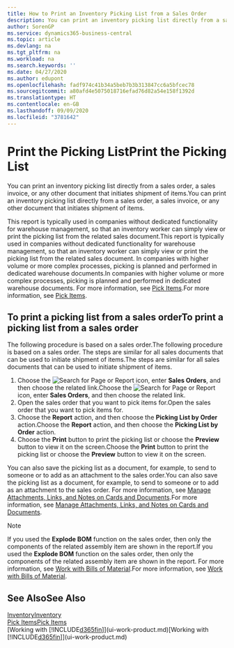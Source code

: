 ```yaml
---
title: How to Print an Inventory Picking List from a Sales Order
description: You can print an inventory picking list directly from a sales order, sales, invoice, and other outbound sales documents.
author: SorenGP
ms.service: dynamics365-business-central
ms.topic: article
ms.devlang: na
ms.tgt_pltfrm: na
ms.workload: na
ms.search.keywords: ''
ms.date: 04/27/2020
ms.author: edupont
ms.openlocfilehash: fadf974c41b34a5beb7b3b313847cc6a5bfcec78
ms.sourcegitcommit: a80afd4e5075018716efad76d82a54e158f1392d
ms.translationtype: HT
ms.contentlocale: en-GB
ms.lasthandoff: 09/09/2020
ms.locfileid: "3781642"
---
```

# <a name="print-the-picking-list"></a><span data-ttu-id="f7247-103">Print the Picking List</span><span class="sxs-lookup"><span data-stu-id="f7247-103">Print the Picking List</span></span>
<span data-ttu-id="f7247-104">You can print an inventory picking list directly from a sales order, a sales invoice, or any other document that initiates shipment of items.</span><span class="sxs-lookup"><span data-stu-id="f7247-104">You can print an inventory picking list directly from a sales order, a sales invoice, or any other document that initiates shipment of items.</span></span>

<span data-ttu-id="f7247-105">This report is typically used in companies without dedicated functionality for warehouse management, so that an inventory worker can simply view or print the picking list from the related sales document.</span><span class="sxs-lookup"><span data-stu-id="f7247-105">This report is typically used in companies without dedicated functionality for warehouse management, so that an inventory worker can simply view or print the picking list from the related sales document.</span></span> <span data-ttu-id="f7247-106">In companies with higher volume or more complex processes, picking is planned and performed in dedicated warehouse documents.</span><span class="sxs-lookup"><span data-stu-id="f7247-106">In companies with higher volume or more complex processes, picking is planned and performed in dedicated warehouse documents.</span></span> <span data-ttu-id="f7247-107">For more information, see [Pick Items](warehouse-pick-items.md).</span><span class="sxs-lookup"><span data-stu-id="f7247-107">For more information, see [Pick Items](warehouse-pick-items.md).</span></span>

## <a name="to-print-a-picking-list-from-a-sales-order"></a><span data-ttu-id="f7247-108">To print a picking list from a sales order</span><span class="sxs-lookup"><span data-stu-id="f7247-108">To print a picking list from a sales order</span></span>  
<span data-ttu-id="f7247-109">The following procedure is based on a sales order.</span><span class="sxs-lookup"><span data-stu-id="f7247-109">The following procedure is based on a sales order.</span></span> <span data-ttu-id="f7247-110">The steps are similar for all sales documents that can be used to initiate shipment of items.</span><span class="sxs-lookup"><span data-stu-id="f7247-110">The steps are similar for all sales documents that can be used to initiate shipment of items.</span></span>

1. <span data-ttu-id="f7247-111">Choose the ![Search for Page or Report](media/ui-search/search_small.png "Search for Page or Report icon") icon, enter **Sales Orders**, and then choose the related link.</span><span class="sxs-lookup"><span data-stu-id="f7247-111">Choose the ![Search for Page or Report](media/ui-search/search_small.png "Search for Page or Report icon") icon, enter **Sales Orders**, and then choose the related link.</span></span>  
2. <span data-ttu-id="f7247-112">Open the sales order that you want to pick items for.</span><span class="sxs-lookup"><span data-stu-id="f7247-112">Open the sales order that you want to pick items for.</span></span>  
3. <span data-ttu-id="f7247-113">Choose the **Report** action, and then choose the **Picking List by Order** action.</span><span class="sxs-lookup"><span data-stu-id="f7247-113">Choose the **Report** action, and then choose the **Picking List by Order** action.</span></span>  
4. <span data-ttu-id="f7247-114">Choose the **Print** button to print the picking list or choose the **Preview** button to view it on the screen.</span><span class="sxs-lookup"><span data-stu-id="f7247-114">Choose the **Print** button to print the picking list or choose the **Preview** button to view it on the screen.</span></span>

<span data-ttu-id="f7247-115">You can also save the picking list as a document, for example, to send to someone or to add as an attachment to the sales order.</span><span class="sxs-lookup"><span data-stu-id="f7247-115">You can also save the picking list as a document, for example, to send to someone or to add as an attachment to the sales order.</span></span> <span data-ttu-id="f7247-116">For more information, see [Manage Attachments, Links, and Notes on Cards and Documents](ui-how-add-link-to-record.md).</span><span class="sxs-lookup"><span data-stu-id="f7247-116">For more information, see [Manage Attachments, Links, and Notes on Cards and Documents](ui-how-add-link-to-record.md).</span></span>

> [!NOTE]
> <span data-ttu-id="f7247-117">If you used the **Explode BOM** function on the sales order, then only the components of the related assembly item are shown in the report.</span><span class="sxs-lookup"><span data-stu-id="f7247-117">If you used the **Explode BOM** function on the sales order, then only the components of the related assembly item are shown in the report.</span></span> <span data-ttu-id="f7247-118">For more information, see [Work with Bills of Material](inventory-how-work-BOMs.md).</span><span class="sxs-lookup"><span data-stu-id="f7247-118">For more information, see [Work with Bills of Material](inventory-how-work-BOMs.md).</span></span>

## <a name="see-also"></a><span data-ttu-id="f7247-119">See Also</span><span class="sxs-lookup"><span data-stu-id="f7247-119">See Also</span></span>  
[<span data-ttu-id="f7247-120">Inventory</span><span class="sxs-lookup"><span data-stu-id="f7247-120">Inventory</span></span>](inventory-manage-inventory.md)  
[<span data-ttu-id="f7247-121">Pick Items</span><span class="sxs-lookup"><span data-stu-id="f7247-121">Pick Items</span></span>](warehouse-pick-items.md)  
<span data-ttu-id="f7247-122">[Working with [!INCLUDE[d365fin](includes/d365fin_md.md)]](ui-work-product.md)</span><span class="sxs-lookup"><span data-stu-id="f7247-122">[Working with [!INCLUDE[d365fin](includes/d365fin_md.md)]](ui-work-product.md)</span></span>   
